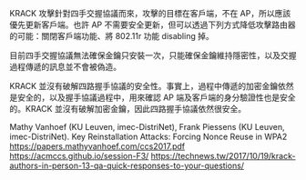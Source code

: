 KRACK 攻擊針對四手交握協議而來，攻擊的目標在客戶端，不在 AP，所以應該優先更新客戶端。也許 AP 不需要安全更新，但可以透過下列方式降低攻擊路由器的可能：關閉客戶端功能、將 802.11r 功能 disabling 掉。

目前四手交握協議無法確保金鑰只安裝一次，只能確保金鑰維持隱密性，以及交握過程傳遞的訊息並不會被偽造。

KRACK 並沒有破解四路握手協議的安全性。事實上，過程中傳遞的加密金鑰依然是安全的，以及握手協議過程中，用來確認 AP 端及客戶端的身分驗證性也是安全的。KRACK 並沒有破解加密金鑰，因此四路握手協議依然很安全。


Mathy Vanhoef (KU Leuven, imec-DistriNet), Frank Piessens (KU Leuven, imec-DistriNet). Key Reinstallation Attacks: Forcing Nonce Reuse in WPA2
https://papers.mathyvanhoef.com/ccs2017.pdf
https://acmccs.github.io/session-F3/
https://technews.tw/2017/10/19/krack-authors-in-person-13-qa-quick-responses-to-your-questions/
